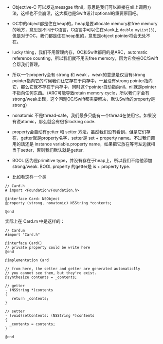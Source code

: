 - Objective-C 可以发送messgae 给nil，意思是我们可以直接在nil上调用方法，这样也不会崩溃，这大概也是Swift设计optional的重要原因吧。

- OC中的object都是住在heap的，heap是要allocate memory和free memory的地方，意思是不同于C语言，C语言中可以住在stack上 `double myList[3]`,但是对于OC，我们都是住在heap里的，意思是object pointer将会无处不在。

- lucky thing，我们不用管理内存，OC和Swift都用的是ARC，automatic reference counting，所以我们就不用去free memory，因为它会被OC/Swift会帮我们管理。

- 所以一个property会有 strong 和 weak ，weak的意思是仅当有strong pointer指向它的时候我们让它存在于内存中，一旦没有strong pointer指向它，那么它就不存在于内存中，同时这个pointer自动指向nil。nil就是pointer不指向任何东西。（ARC可能导致retain memory cycle，所以我们才会有strong/weak出现，这个问题OC/Swift都需要解决，默认Swift的property是strong）

-  nonatomic 不是thread-safe，我们最多只能有一个thread在使用它。如果没有说atomic，那么就会有很多locking code.

- property会自动有getter 和 setter 方法，虽然我们没有看到，但是它们存在，getter就是property名字，setter是 set + property name。不过我们调用的话还是 instance variable.property name，如果把它放在等号左边就相当于setter，否则我们默认就是getter.

- BOOL 因为是primitive type，并没有存在于heap上，所以我们不给他添加strong/weak. BOOL property 的getter是 is + property type.

- 比如看这样一个类

```
// Card.h
# import <Foundation/Foundation.h>

@interface Card: NSObject
@property (strong, nonatomic) NSString *contents;

@end
``` 
实际上在 Card.m 中是这样的：

```
// Card.m
#import "Card.h"

@interface Card()
// private property could be write here
@end

@implementation Card

// from here, the setter and getter are generated automaticlly
// you cannot see them, but they're exist.
@synthesize contents = _contents;

// getter
- (NSString *)contents 
{
   return _contents;
}

// setter
- (void)setContents: (NSString *)contents 
{
  _contents = contents;
}

@end
```

   ​